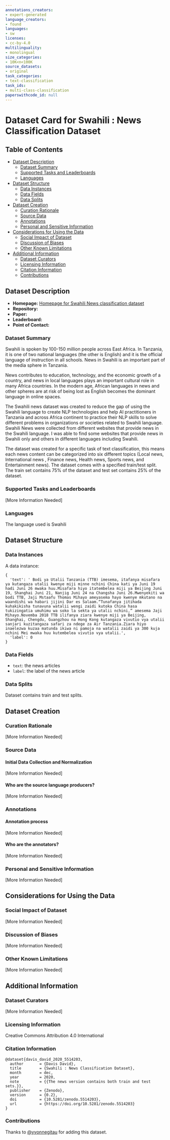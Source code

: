 ```yaml
---
annotations_creators:
- expert-generated
language_creators:
- found
languages:
- sw
licenses:
- cc-by-4.0
multilinguality:
- monolingual
size_categories:
- 10K<n<100K
source_datasets:
- original
task_categories:
- text-classification
task_ids:
- multi-class-classification
paperswithcode_id: null
---
```


# Dataset Card for Swahili : News Classification Dataset

## Table of Contents
- [Dataset Description](#dataset-description)
  - [Dataset Summary](#dataset-summary)
  - [Supported Tasks and Leaderboards](#supported-tasks-and-leaderboards)
  - [Languages](#languages)
- [Dataset Structure](#dataset-structure)
  - [Data Instances](#data-instances)
  - [Data Fields](#data-fields)
  - [Data Splits](#data-splits)
- [Dataset Creation](#dataset-creation)
  - [Curation Rationale](#curation-rationale)
  - [Source Data](#source-data)
  - [Annotations](#annotations)
  - [Personal and Sensitive Information](#personal-and-sensitive-information)
- [Considerations for Using the Data](#considerations-for-using-the-data)
  - [Social Impact of Dataset](#social-impact-of-dataset)
  - [Discussion of Biases](#discussion-of-biases)
  - [Other Known Limitations](#other-known-limitations)
- [Additional Information](#additional-information)
  - [Dataset Curators](#dataset-curators)
  - [Licensing Information](#licensing-information)
  - [Citation Information](#citation-information)
  - [Contributions](#contributions)

## Dataset Description

- **Homepage:** [Homepage for Swahili News classification dataset](https://doi.org/10.5281/zenodo.4300293)
- **Repository:**
- **Paper:**
- **Leaderboard:**
- **Point of Contact:**

### Dataset Summary

Swahili is spoken by 100-150 million people across East Africa. In Tanzania, it is one of two national languages (the other is English) and it is the official language of instruction in all schools. News in Swahili is an important part of the media sphere in Tanzania.

News contributes to education, technology, and the economic growth of a country, and news in local languages plays an important cultural role in many Africa countries. In the modern age, African languages in news and other spheres are at risk of being lost as English becomes the dominant language in online spaces.

 The Swahili news dataset was created to reduce the gap of using the Swahili language to create NLP technologies and help AI practitioners in Tanzania and across Africa continent to practice their NLP skills to solve different problems in organizations or societies related to Swahili language. Swahili News were collected from different websites that provide news in the Swahili language. I was able to find some websites that provide news in Swahili only and others in different languages including Swahili.

The dataset was created for a specific task of text classification, this means each news content can be categorized into six different topics (Local news, International news , Finance news, Health news, Sports news, and Entertainment news). The dataset comes with a specified train/test split. The train set contains 75% of the dataset and test set contains 25% of the dataset.


### Supported Tasks and Leaderboards

[More Information Needed]

### Languages

The language used is Swahili

## Dataset Structure

### Data Instances

A data instance:
```
{
  'text': ' Bodi ya Utalii Tanzania (TTB) imesema, itafanya misafara ya kutangaza utalii kwenye miji minne nchini China kati ya Juni 19 hadi Juni 26 mwaka huu.Misafara hiyo itatembelea miji ya Beijing Juni 19, Shanghai Juni 21, Nanjig Juni 24 na Changsha Juni 26.Mwenyekiti wa bodi TTB, Jaji Mstaafu Thomas Mihayo ameyasema hayo kwenye mkutano na waandishi wa habari jijini Dar es Salaam.“Tunafanya jitihada kuhakikisha tunavuna watalii wengi zaidi kutoka China hasa tukizingatia umuhimu wa soko la sekta ya utalii nchini,” amesema Jaji Mihayo.Novemba 2018 TTB ilifanya ziara kwenye miji ya Beijing, Shanghai, Chengdu, Guangzhou na Hong Kong kutangaza vivutio vya utalii sanjari kuzitangaza safari za ndege za Air Tanzania.Ziara hiyo inaelezwa kuzaa matunda ikiwa ni pamoja na watalii zaidi ya 300 kuja nchini Mei mwaka huu kutembelea vivutio vya utalii.',
  'label': 0
}
```

### Data Fields
- `text`: the news articles
- `label`: the label of the news article

### Data Splits

Dataset contains train and test splits.

## Dataset Creation

### Curation Rationale

[More Information Needed]

### Source Data

#### Initial Data Collection and Normalization

[More Information Needed]

#### Who are the source language producers?

[More Information Needed]

### Annotations

#### Annotation process

[More Information Needed]

#### Who are the annotators?

[More Information Needed]

### Personal and Sensitive Information

[More Information Needed]

## Considerations for Using the Data

### Social Impact of Dataset

[More Information Needed]

### Discussion of Biases

[More Information Needed]

### Other Known Limitations

[More Information Needed]

## Additional Information

### Dataset Curators

[More Information Needed]

### Licensing Information

Creative Commons Attribution 4.0 International

### Citation Information

```
@dataset{davis_david_2020_5514203,
  author       = {Davis David},
  title        = {Swahili : News Classification Dataset},
  month        = dec,
  year         = 2020,
  note         = {{The news version contains both train and test sets.}},
  publisher    = {Zenodo},
  version      = {0.2},
  doi          = {10.5281/zenodo.5514203},
  url          = {https://doi.org/10.5281/zenodo.5514203}
}
```

### Contributions

Thanks to [@yvonnegitau](https://github.com/yvonnegitau) for adding this dataset.
